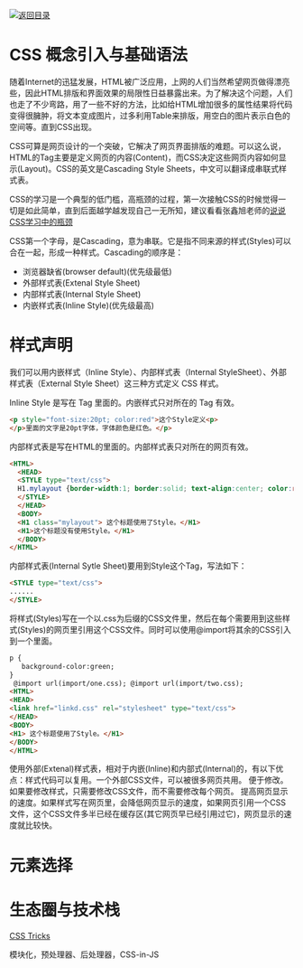 [![返回目录](https://parg.co/U0y)](https://parg.co/UHU) 
# CSS 概念引入与基础语法

随着Internet的迅猛发展，HTML被广泛应用，上网的人们当然希望网页做得漂亮些，因此HTML排版和界面效果的局限性日益暴露出来。为了解决这个问题，人们也走了不少弯路，用了一些不好的方法，比如给HTML增加很多的属性结果将代码变得很臃肿，将文本变成图片，过多利用Table来排版，用空白的图片表示白色的空间等。直到CSS出现。

CSS可算是网页设计的一个突破，它解决了网页界面排版的难题。可以这么说，HTML的Tag主要是定义网页的内容(Content)，而CSS决定这些网页内容如何显示(Layout)。CSS的英文是Cascading Style Sheets，中文可以翻译成串联式样式表。

CSS的学习是一个典型的低门槛，高瓶颈的过程，第一次接触CSS的时候觉得一切是如此简单，直到后面越学越发现自己一无所知，建议看看张鑫旭老师的[说说CSS学习中的瓶颈](http://www.zhangxinxu.com/wordpress/2012/07/bottleneck-css-study/)

CSS第一个字母，是Cascading，意为串联。它是指不同来源的样式(Styles)可以合在一起，形成一种样式。Cascading的顺序是：

- 浏览器缺省(browser default)(优先级最低)
- 外部样式表(Extenal Style Sheet) 
- 内部样式表(Internal Style Sheet) 
- 内嵌样式表(Inline Style)(优先级最高)


# 样式声明

我们可以用内嵌样式（Inline Style）、内部样式表（Internal StyleSheet）、外部样式表（External Style Sheet）这三种方式定义 CSS 样式。

Inline Style 是写在 Tag 里面的。内嵌样式只对所在的 Tag 有效。

``` html
<p style="font-size:20pt; color:red">这个Style定义<p>
</p>里面的文字是20pt字体，字体颜色是红色。</p>
```

内部样式表是写在HTML的<head></head>里面的。内部样式表只对所在的网页有效。

``` html
<HTML>
  <HEAD>
  <STYLE type="text/css">
  H1.mylayout {border-width:1; border:solid; text-align:center; color:red}
  </STYLE>
  </HEAD>
  <BODY>
  <H1 class="mylayout"> 这个标题使用了Style。</H1>
  <H1>这个标题没有使用Style。</H1>
  </BODY>
</HTML>
```

内部样式表(Internal Sytle Sheet)要用到Style这个Tag，写法如下：

``` html
<STYLE type="text/css">
......
</STYLE>
```


将样式(Styles)写在一个以.css为后缀的CSS文件里，然后在每个需要用到这些样式(Styles)的网页里引用这个CSS文件。同时可以使用@import将其余的CSS引入到一个里面。

``` html
p {
   background-color:green;  
}
 @import url(import/one.css); @import url(import/two.css);
<HTML>
<HEAD>
<link href="linkd.css" rel="stylesheet" type="text/css">
</HEAD>
<BODY>
<H1> 这个标题使用了Style。</H1>
</BODY>
</HTML>
```

使用外部(Extenal)样式表，相对于内嵌(Inline)和内部式(Internal)的，有以下优点：样式代码可以复用。一个外部CSS文件，可以被很多网页共用。 便于修改。如果要修改样式，只需要修改CSS文件，而不需要修改每个网页。 提高网页显示的速度。如果样式写在网页里，会降低网页显示的速度，如果网页引用一个CSS文件，这个CSS文件多半已经在缓存区(其它网页早已经引用过它)，网页显示的速度就比较快。

# 元素选择

# 生态圈与技术栈

[CSS Tricks](https://css-tricks.com/)

模块化，预处理器、后处理器，CSS-in-JS